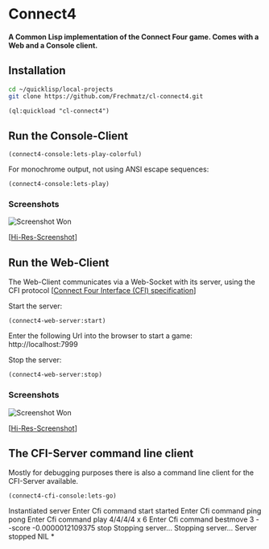# Connect4
#### A Common Lisp implementation of the Connect Four game. Comes with a Web and a Console client.

## Installation


```bash
cd ~/quicklisp/local-projects
git clone https://github.com/Frechmatz/cl-connect4.git
```

```
(ql:quickload "cl-connect4")
```

## Run the Console-Client

    (connect4-console:lets-play-colorful)

For monochrome output, not using ANSI escape sequences:

    (connect4-console:lets-play)

### Screenshots

![Screenshot Won](https://raw.github.com/frechmatz/connect4/master/screenshots/lowres-console-1.jpg)

[[Hi-Res-Screenshot](https://raw.github.com/frechmatz/connect4/master/screenshots/highres-console-1.jpg)]

## Run the Web-Client

The Web-Client communicates via a Web-Socket with its server, using the CFI protocol [[Connect Four Interface (CFI) specification](https://raw.github.com/frechmatz/connect4/master/doc/cfi-interface.txt)]

Start the server:

    (connect4-web-server:start)

Enter the following Url into the browser to start a game:
    http://localhost:7999

Stop the server:

    (connect4-web-server:stop)

### Screenshots

![Screenshot Won](https://raw.github.com/frechmatz/connect4/master/screenshots/Connect4-2016-10-03-001-lowres.jpg)

[[Hi-Res-Screenshot](https://raw.github.com/frechmatz/connect4/master/screenshots/Connect4-2016-10-03-001-hires.png)]


## The CFI-Server command line client

Mostly for debugging purposes there is also a command line client for the CFI-Server available.

    (connect4-cfi-console:lets-go)

Instantiated server
Enter Cfi command
start
started
Enter Cfi command
ping
pong
Enter Cfi command
play 4/4/4/4 x 6
Enter Cfi command
bestmove 3 --score -0.0000012109375
stop
Stopping server...
Stopping server...
Server stopped
NIL
*
```






